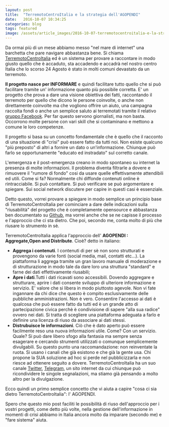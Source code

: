 ```yaml
---
layout: post
title:  "TerremotoCentroItalia e la strategia dell'AGOPENDI"
date:   2016-10-07 10:34:25
categories: blog
tags: featured
image: /assets/article_images/2016-10-07-terremotocentroitalia-e-la-strategia-di-AGOPENDI/1.jpg
---
```


Da ormai più di un mese abbiamo messo "nel mare di internet" una barchetta che pare navigare abbastanza bene. Si chiama [TerremotoCentroItalia](http://www.terremtoocentroitalia.info) ed è un sistema per provare a raccontare in modo giusto quello che è accaduto, sta accadendo e accadrà nel nostro centro Italia che lo scorso 24 Agosto è stato in molti comuni devastato da un terremoto.

**Il progetto nasce per INFORMARE** e quindi facilitare tutto quello che si può facilitare tramite un' informazione quanto più possibile corretta. E' un progetto che prova a dare una visione obiettiva dei fatti, raccontando il terremoto per quello che dicono le persone coinvolte, o anche non direttamente coinvolte ma che vogliono offrire un aiuto, una campagna raccolta fondi o anche un semplice saluto ai terremotati tramite il relativo [gruppo Facebook](https://www.facebook.com/groups/1758670357733881/). Per far questo servono giornalisti, ma non basta. Occorrono molte persone con vari skill che si contaminano e mettono a comune le loro competenze.

Il progetto si basa su un concetto fondamentale che è quello che il racconto di una situazione di "crisi" può essere fatto da tutti noi. Non esiste qualcuno "più preposto" di altri a fornire un dato o un'informazione. Chiunque può farlo se opportunamente "educato ed instradato" sul corretto canale.

L'emergenza e il post-emergenza creano in modo spontaneo su internet la presenza di molte informazioni. Il problema diventa filtrarle a dovere e rimuovere il "rumore di fondo" cosi da usare quelle effettivamente attendibili ed utili. Come si fa? Normalmente chi diffonde contenuti online è rintracciabile. Si può contattare. Si può verificare se può argomentare e spiegare. Sui social network discutere per capire in questi casi è essenziale.

Detto questo, vorrei provare a spiegare in modo semplice un principio base di TerremotoCentroItalia per cominciare a dare delle indicazioni sulla "riusabilità" del progetto che è completamente opensource e abbastanza ben documentato su [Github](https://github.com/emergenzeHack/terremotocentro), ma vorrei anche che se ne capisse il processo e l'approccio che ci sta dietro. Che poi, secondo me, conta molto di più che riusare lo strumento in sè.

TerremotoCentroItalia applica l'approccio dell' **AGOPENDI : Aggregate,Open and Distribute**. Cioè? detto in italiano:

  - **Aggrega i contenuti**. I contenuti di per sè non sono strutturati e provengono da varie fonti (social media, mail, contatti etc...). La piattaforma li aggrega tramite un gran lavoro manuale di moderazione e di strutturazione in modo tale da dare loro una struttura "standard" e farne dei dati effettivamente riusabili;
  - **Apre i dati**.Tutti i dati ricavati sono accessibili. Dovendo aggregare e strutturare, aprire i dati consente sviluppo di ulteriore informazione e servizio. E' valore che si libera in modo piuttosto agevole. Non vi fate ingannare da chi dice che questo è compito esclusivamente delle pubbliche amministrazioni. Non è vero. Consentire l'accesso ai dati è qualcosa che può essere fatto da tutti ed è un grande atto di partecipazione civica perchè è condivisione di sapere "alla sua radice" ovvero nei dati. Si tratta di scegliere una piattaforma adeguata a farlo e definire una licenza di riuso da associare ai dati stessi.
  - **Distrubuisce le informazioni**. Ciò che è dato aperto può essere facilmente reso una nuova informazioni utile. Come? Con un servizio. Quale? Si può dare libero sfogo alla fantasia ma sempre senza esagerare e cercando strumenti utilizzati o comunque semplicemente divulgabili. Su questo punto una raccomandazione: non reinventate la ruota. Si usano i canali che già esistono e che già la gente usa. Chi propone la SUA soluzione ad hoc si perde nel pubblicizzarla e non riesce ad ottenere seguito a dovere. TerremotoCentroItalia ha un suo canale [Twitter](https://twitter.com/terremotocentro), [Telegram](https://telegram.me/terremotocentroitalia), un sito internet da cui chiunque può ricondividere le singole segnalazioni, ma stiamo già pensando a molto altro per la divulgazione.

  Ecco quindi un primo semplice concetto che vi aiuta a capire "cosa ci sia dietro TerremotoCentroItalia": l' AGOPENDI.

  Spero che questo mio post faciliti le possibilità di riuso dell'approccio per i vostri progetti, come detto più volte, nella gestione dell'informazione in momenti di crisi abbiamo in Italia ancora molto da imparare (secondo me) e "fare sistema" aiuta.
